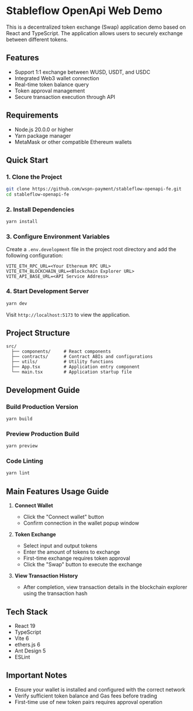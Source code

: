 # Stableflow OpenApi Web Demo

This is a decentralized token exchange (Swap) application demo based on React and TypeScript. The application allows users to securely exchange between different tokens.

## Features

- Support 1:1 exchange between WUSD, USDT, and USDC
- Integrated Web3 wallet connection
- Real-time token balance query
- Token approval management
- Secure transaction execution through API

## Requirements

- Node.js 20.0.0 or higher
- Yarn package manager
- MetaMask or other compatible Ethereum wallets

## Quick Start

### 1. Clone the Project

```bash
git clone https://github.com/wspn-payment/stableflow-openapi-fe.git
cd stableflow-openapi-fe
```

### 2. Install Dependencies

```bash
yarn install
```

### 3. Configure Environment Variables

Create a `.env.development` file in the project root directory and add the following configuration:

```env
VITE_ETH_RPC_URL=<Your Ethereum RPC URL>
VITE_ETH_BLOCKCHAIN_URL=<Blockchain Explorer URL>
VITE_API_BASE_URL=<API Service Address>
```

### 4. Start Development Server

```bash
yarn dev
```

Visit `http://localhost:5173` to view the application.

## Project Structure

```
src/
  ├── components/     # React components
  ├── contracts/      # Contract ABIs and configurations
  ├── utils/          # Utility functions
  ├── App.tsx         # Application entry component
  └── main.tsx        # Application startup file
```

## Development Guide

### Build Production Version

```bash
yarn build
```

### Preview Production Build

```bash
yarn preview
```

### Code Linting

```bash
yarn lint
```

## Main Features Usage Guide

1. **Connect Wallet**
   - Click the "Connect wallet" button
   - Confirm connection in the wallet popup window

2. **Token Exchange**
   - Select input and output tokens
   - Enter the amount of tokens to exchange
   - First-time exchange requires token approval
   - Click the "Swap" button to execute the exchange

3. **View Transaction History**
   - After completion, view transaction details in the blockchain explorer using the transaction hash

## Tech Stack

- React 19
- TypeScript
- Vite 6
- ethers.js 6
- Ant Design 5
- ESLint

## Important Notes

- Ensure your wallet is installed and configured with the correct network
- Verify sufficient token balance and Gas fees before trading
- First-time use of new token pairs requires approval operation

